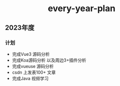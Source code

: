 <h1 align="center">every-year-plan</h1>

## 2023年度

### 计划

- 完成Vue3 源码分析
- 完成Koa源码分析 以及周边3+插件分析
- 完成vueuse 源码分析
- csdn 上发表100+ 文章
- 完成Java 视频学习
